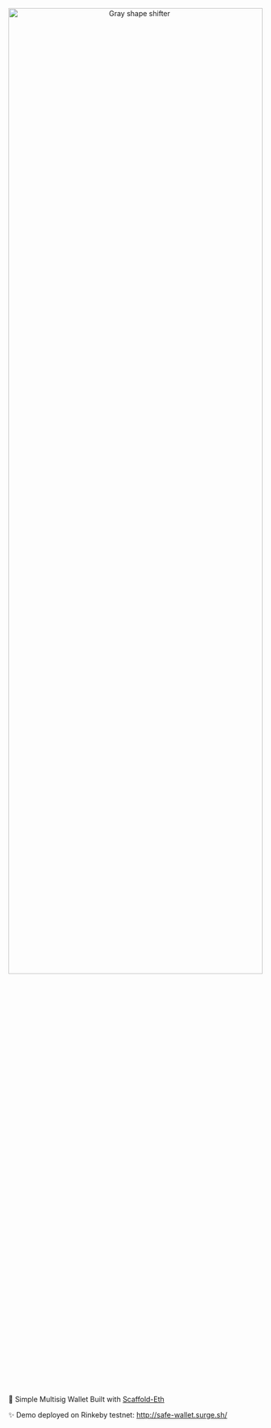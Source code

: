 <p align="center"><a href="https://github.com/shafayeatsumit/safe-wallet"><img src="https://github.com/shafayeatsumit/safe-wallet/blob/master/public/safe_wallet_app_icon.gif" alt="Gray shape shifter" height="70%" width="100%"/></a></p>

🚀 Simple Multisig Wallet Built with [Scaffold-Eth](https://github.com/scaffold-eth/scaffold-eth)

✨ Demo deployed on Rinkeby testnet: http://safe-wallet.surge.sh/
